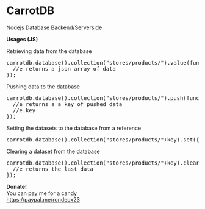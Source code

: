 # CarrotDB
Nodejs Database Backend/Serverside

<strong>Usages (JS)</strong>
<p>Retrieving data from the database</p>
<pre>
carrotdb.database().collection("stores/products/").value(function(e){
  //e returns a json array of data
});
</pre>

<p>Pushing data to the database</p>
<pre>
carrotdb.database().collection("stores/products/").push(function(e){
  //e returns a a key of pushed data
  //e.key
});
</pre>

<p>Setting the datasets to the database from a reference</p>
<pre>
carrotdb.database().collection("stores/products/"+key).set({json data});
</pre>

<p>Clearing a dataset from the database</p>
<pre>
carrotdb.database().collection("stores/products/"+key).clear(function(e){
  //e returns the last data
});
</pre>

<strong>Donate!</strong><br>
You can pay me for a candy<br>
https://paypal.me/rondeox23
